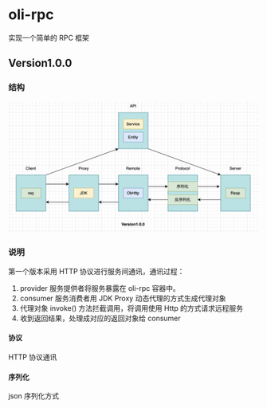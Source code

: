 # oli-rpc
实现一个简单的 RPC 框架

## Version1.0.0

### 结构

![version1.0.0 结构图](https://github.com/oliverschen/oli-rpc/blob/main/doc/image/version1.0.0.png)

### 说明
第一个版本采用 HTTP 协议进行服务间通讯，通讯过程：
1. provider 服务提供者将服务暴露在 oli-rpc 容器中。
2. consumer 服务消费者用 JDK Proxy 动态代理的方式生成代理对象
3. 代理对象 invoke() 方法拦截调用，将调用使用 Http 的方式请求远程服务
4. 收到返回结果，处理成对应的返回对象给 consumer

#### 协议
HTTP 协议通讯

#### 序列化
json 序列化方式

